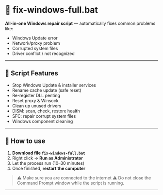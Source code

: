# 🧰 fix-windows-full.bat
**All-in-one Windows repair script** — automatically fixes common problems like:
- Windows Update error
- Network/proxy problem
- Corrupted system files
- Driver conflict / not recognized

---

## 🚀 Script Features

- Stop Windows Update & installer services
- Rename cache update (safe reset)
- Re-register DLL penting
- Reset proxy & Winsock
- Clean up unused drivers
- DISM: scan, check, restore health
- SFC: repair corrupt system files
- Windows component cleaning

---

## 🔧 How to use

1. **Download file `fix-windows-full.bat`**
2. Right click → **Run as Administrator**
3. Let the process run (10–30 minutes)
4. Once finished, **restart the computer**

> ⚠️ Make sure you are connected to the internet
> ⚠️ Do not close the Command Prompt window while the script is running.

----------------
